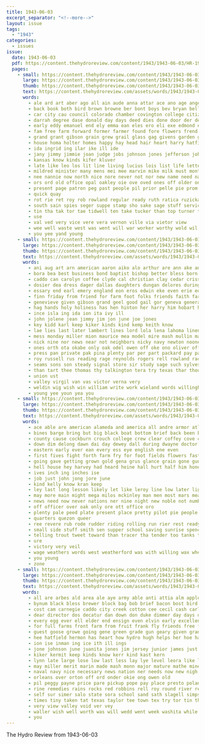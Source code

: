```yaml
---
title: 1943-06-03
excerpt_separator: "<!--more-->"
layout: issue
tags:
  - "1943"
categories:
  - issues
issue:
  date: 1943-06-03
  pdf: https://content.thehydroreview.com/content/1943/1943-06-03/HR-1943-06-03.pdf
  pages:
    - small: https://content.thehydroreview.com/content/1943/1943-06-03/small/HR-1943-06-03-01.jpg
      large: https://content.thehydroreview.com/content/1943/1943-06-03/large/HR-1943-06-03-01.jpg
      thumb: https://content.thehydroreview.com/content/1943/1943-06-03/thumbnails/HR-1943-06-03-01.jpg
      text: https://content.thehydroreview.com/assets/words/1943/1943-06-03/HR-1943-06-03-01.txt
      words:
        - ale ard art aber ago all ain aude anna attar ace ano age angeles amer arlene aster ave arbes arth acree acre als apt allen are and atlas
        - back book both bird brown browne ber bont boys bev bryan bell blakley blaine bon bee began bone been brought baptist better bible bis bank beasley bey bro bar boy burn base bea buy bring betty brave but bertha bones bile beane bear
        - car city cau council colorado chamber covington college citizen cold charlie clinton couse corde che char cox cote colony chair con ching cake chesterfield carrie cotton caan cadet code county churches child crail caddo class can cogar crawford cor church clara canning came christian coffee coop cha cee cora care chambers
        - darrah degree dase donald day days deed dies done door der dewey dally dell death dungan dok daugherty die drop den during dale dozier daughter davis dota daughters dog
        - early eddy emanuel end ely emma ean eles ero eli exe edmond even ent eras ela enid emmons every ever ery evan eto elmer
        - fam free farm forward former farmer found fore flowers frend falkenburg fon fires fae fan fakes friends fewer fun fin from flag field foster front far fetter floor for finley fend fancy frances first fred flight fly fer friday fleet fort felton
        - grand grant gibson grain grew grail glass gag givens garden gan gen gin greeson griffin geen geary given george grace glen gay guy general gordon gourd goodin good
        - house homa holter homes happy hay head hair heart harry hatfield hold hero hie henke henry held hen hampshire husband harlin hafer hide hinton hine hand hight hed had heard her herndon has handle hydro home him horace hayes health heger hubbard hum high hot
        - ida ingrid ing ilar ike ill ide
        - jany jimmy jimmie joan judge jobs johnson jones jefferson john jing jerry joe june
        - kansas know kinds kifer kluver
        - late like leo los lit line living lucius lois list life letter let lei light long likely live ling laura liv lar leu lawless leroy lee large linke lyman leonard louis
        - mildred minister many mens mei mee marvin mike milk must montgomery miss morgan mon marilyn miles marriage mer members melvin min major memory march main made meal maggie may mire meding matter most mary morning manca marrow mean mest mail monday meaney marion mar mamary mcbride miller maude more
        - nee nannie now north nice nore never not nor new name need navy news nokes night nims
        - ors ord old office opal oakley oie ove oved ones off older only over ose ours oses orders orange owen oda oki
        - present page patron peg past people pil prior pelle pie prom plain pees phe pretty parsonage plant points pastor place proper putnam price payne point part pearl plese patent pitzer piano pare pam paul per pan
        - quick quay
        - rot rie ret roy rob rowland regular ready ruth ratica ruzicka robertson rowan ren read ridge ray robert rece russell roosevelt rains reer rome rance row rex
        - south sain spies seger suppe stamp sho sake sage stuff service sire state soat siar see september samy supe starring salute saturday sid sisto spain saa sang sari solo such sunday sons soap she sae sie star stock sister stockton states san show sim stand sat sen send sill second soon sar sua safe sous strong saye silk spohn seen sed sor sith school straight small smith super shows sapper spring session sting sha said sincere sarai seton start sad sin shove stroke son supper scott simpson
        - tin tha tak tor tae tidwell ten take tucker than top turner tes tad tite tex tho table totton ton the tell teal tal towns tata tindel triplett then them thoma teacher town toma thi taken times thomas ted
        - use
        - val ved very vice vere vera vernon ville via vietor view
        - wee well waste west was went will war worker worthy wold wil wire wos waller wife wyatt weather week wie wilson walls wash walter weeks wickersham wheat want work wilda with
        - you yee yand young
    - small: https://content.thehydroreview.com/content/1943/1943-06-03/small/HR-1943-06-03-02.jpg
      large: https://content.thehydroreview.com/content/1943/1943-06-03/large/HR-1943-06-03-02.jpg
      thumb: https://content.thehydroreview.com/content/1943/1943-06-03/thumbnails/HR-1943-06-03-02.jpg
      text: https://content.thehydroreview.com/assets/words/1943/1943-06-03/HR-1943-06-03-02.txt
      words:
        - ani aug art arn american aaron aiko alo arthur are ann ake and all area amy ava age alfred ares ary august allen ater ale ameri asti able ath army ambrose
        - bora bea best business bond baptist bishop better bless born ben bess bay bud bor buy beck bank bostwick bet beane bible bost beter bech brought brothers both barber bert breeding blair blough bill bene blum brother billy been
        - caddo can carolyn coffee clyde cal christian clay cedar crissman card cine county camp church clara city carrel companion canyon care christ cane clinton cromwell cota cream coco carl cecil char coast clarence charles curtis colony cases came citizen come cake
        - dosier dea dress dager dallas daughters dungan delores during dau dinner doyle delsie davis days delbert day deeds december dag driskill dan death dick down dry dei deal dewey daily davenport ditmore depa done dean dar dino dozier daughter
        - essary end earl emery england eon eros edwin eke even erie edna easy eto egg excellent early ewy elijah everett estes ernest ent east ene every
        - finn friday from friend for farm foot folks friends faith far faithful few fate fanny frida found fam frail ford fought first fede flowers fewer frank froese fellow
        - genevieve given gibson grand geel good gail gor geneva general gerry gott ghost gave guy gen gaddis gone gon guard glass
        - hag hands holy holiness has hen hinton her harry him hobart hire hyden held hume hee hess home hiram harvester hardware harvest herschel hamilton hope horton husband hare houston herndon hydro homa host had
        - ince isla ing ida ion ita ivy ill
        - john jolene jean jimmy jim jon june joe jones
        - key kidd karl keep kiker kinds kind kemp keith know
        - lae lies last later lambert lines lord lola lena lahoma linen large like lather lindt lee long levi let leader loe
        - mess monday miller mion maurice mea model mire mash mullin marguerite man miles mary miss merle marvin montgomery mechanic many minnie masel monge morning market men matter more mobile mcgee made may mis milton mound mee
        - nick nine nor news near not neighbors nicky navy newton noone north nee needs nest night non neigh
        - ones orth ota okabe only oak odel owen off oke ono oliver office over ore ozella oline
        - press pan private pak pina plenty par per part packard pay patterson peek pulis pearl powers peer pitzer public price pent prayer plate peden pride pen post pastor pentecost payne pam purchase paul pas profit
        - roy russell rus reading rage reynolds rogers rell rowland race rowse reek rough rommel ready ramey rece ralph rey
        - seams sons son steady signal store sir study sage such sylvester sale sauce school serre sai shook spain short schools seeds second student send sue side sie service scott sunday strong ship see soc she sas set saturday sunda sands sharry sic seley stockton sides surprise sister seigle stock still sum seth sheldon
        - than tart thee thomas thy talkington tera try texas thar thou tau too thie tho tender throw toe tam ton triplett tom teeter the teri
        - union ust
        - valley virgil van vas victor verna very
        - weldin wig wish win william write work wieland words willingham wert wisian week wilson web went war with wide wilford word welt wee was welcome way wied wil will wife ware weatherford weekly want won wane
        - young yee youn yea you
    - small: https://content.thehydroreview.com/content/1943/1943-06-03/small/HR-1943-06-03-03.jpg
      large: https://content.thehydroreview.com/content/1943/1943-06-03/large/HR-1943-06-03-03.jpg
      thumb: https://content.thehydroreview.com/content/1943/1943-06-03/thumbnails/HR-1943-06-03-03.jpg
      text: https://content.thehydroreview.com/assets/words/1943/1943-06-03/HR-1943-06-03-03.txt
      words:
        - ace able are american alameda and america all andre armor atlas ask army area
        - bines barge bring but big black boat bottom brief back been began better bethel barrier brown brought bay bard boy bega bank brood blaze blood best board bot bulkeley base
        - county cause cockburn crouch college crew clear coffey cove course commander cam came cor coast craft car curi carn calm call crosswhite caddo captain cost cases chandler camp cant close come christian can corn
        - down dim delong dawn dai day dewey dall during dwayne doctor delmer danger deep deck ding doing days director
        - eastern early ever ean every ess eye english ene even
        - first fives fight forth farm fry for foot fields flowers fast from field friend fuel frank friday festa fire finger foe friends fair fell found fin far
        - going gave getting grown gold gena grus glance grain gone gun guns good green general gas game
        - hell house hey harvey had heard heine hall hurt half him hone high hinton hundred heres holes hold hands how hand hui heen henry harvest her hen hole hard has head hydro hour hennessey hide home
        - ives inch ing inches ise
        - job just john jong jore june
        - kind kelly know kran keep
        - ley last long lesson likely let like leroy line low later light losing little look list left lin landing lent lat lines lose
        - may more main might mega milos mckinley man men most mars means manila members milo many match mine much miles
        - news need now never nations ner nine night new noble not numbers
        - off officer over oak only ore ott office oro
        - plenty pale peed plate present place pretty pilot pie people point pound prise private plants pull pop paul promise pow past paper ping plant patience
        - quarters quezon queer
        - ree revere rub rode rudder riding rolling run rier rest ready ram rains riske range regidor
        - small side stuff smith sen supper school saving sunrise spencer stage shoot shook sprout six smaller story swarm shorts stiff staff short sage she seems star set season sides share shor shore shoulders store sot sank steel summer sund saw sup show swell speak special stolen said station stream service sear sellers supply speed see sayre still stuck
        - telling trout tweet toward than tracer tha tender too tanks thing tone ting ten then the take them thomason thousand ton tell tolle tough turn
        - ure
        - victory very veil
        - wage weathers words west weatherford was with willing wax wheat while wire word war western world wide week will write warns wil went wee warning weiler well weeks water weed
        - you young
        - zone
    - small: https://content.thehydroreview.com/content/1943/1943-06-03/small/HR-1943-06-03-04.jpg
      large: https://content.thehydroreview.com/content/1943/1943-06-03/large/HR-1943-06-03-04.jpg
      thumb: https://content.thehydroreview.com/content/1943/1943-06-03/thumbnails/HR-1943-06-03-04.jpg
      text: https://content.thehydroreview.com/assets/words/1943/1943-06-03/HR-1943-06-03-04.txt
      words:
        - all are arbes ald area ale aye army able anti attia alm apple avritt ask alls antonio ash ach aid apel aster asa ari aga and areas april
        - bynum black bless brewer block bag bob brief bacon bost bird bring baptist barley bil buff bas blue belt bank benny better baby brother best boys been bridgeport but bassler bee buy bay books
        - cost cam carnegie caddo city creek cotton cee cecil cash carlisle canning cree carolina corpus chamber colorado clay clinton carmen cor chow christ china comes chase can christi charles case credit cake chalmers course chick county
        - dear director dos decatur dan down don duke dimmer day days double dell dar dress dade during doing dinner does dest duggan daughter dale done
        - every egg ever ell elder end ensign even elvin early excellent ethel
        - for full farms front farm from fruit frank fly friends free fate few fort fortune fresh fatt folks first field florida farra farmer
        - guest goose growe going gene green grade gun geary given grand gee gone grit gowe gow getting glass graham greece gar gallon gravel good grain glad goodie gin
        - hee hatfield hermon has heart how hydro hugh helps her hoe harvest howard hone harding herndon hund had henke home hopes high heger husband
        - ion ise inman ing ice ith ill ings
        - jone johnson june juanita jones jim jersey junior james just jess jung jed justice
        - kiker kermit keep kinds know kerr kind kast kern
        - lynn late large lose low last less lay lye level leora like lines luck legal long lot left little latter loe lien lewellen len ling longhorn letter longer let land
        - may miller merit marin made mash monn major mature mathe miner majors minnie miss matter much mony monday more mille mer mar many mene minister mountain medford market mak march mais mea mor messimer mcfarlin mise meal murphy merle margie money martins
        - naval navy nice necessary news nation ner needs now new nigh not need newcomb
        - orleans over orton off ord onder okie ong owen old
        - pil peggy payne price pare pickup pope pay place presto poland points patria pet pee plant pen person pretty park per pounds payment pages paper point pound pint pro par planes past page pitzer
        - rine remedies rains rocks red robbins rell roy round river ready ragen ross ralph rott ripper ray rema ris ring rea
        - self sur simer salo state sora school sand sath slagell simpson salt still stamps student seals salet small south stewart she service seed shoop seek six send schroder stamp smith shelby sun september san sleep seen sister short states subject sale saturday shell son see setting seven string season sunday sap steve severe southern seem street
        - times tiny taken tat texas taylor tee town tex try tor tin the tates tindel thay till teh too ton tyron takes tansey tech them than teeter thomas then tou tell tae top talkington
        - very view valley void ver vey
        - waller wish well worth was will wedd went week washita while weather want walter walker wire waits write watkins weeks wie waste wind walters wise white waters western with working work wheat word
        - you
---
```


The Hydro Review from 1943-06-03

<!--more-->

